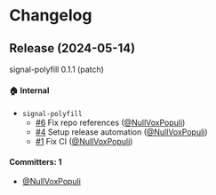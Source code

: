 # Changelog

## Release (2024-05-14)

signal-polyfill 0.1.1 (patch)

#### :house: Internal

- `signal-polyfill`
  - [#6](https://github.com/proposal-signals/signal-polyfill/pull/6) Fix repo references ([@NullVoxPopuli](https://github.com/NullVoxPopuli))
  - [#4](https://github.com/proposal-signals/signal-polyfill/pull/4) Setup release automation ([@NullVoxPopuli](https://github.com/NullVoxPopuli))
  - [#1](https://github.com/proposal-signals/signal-polyfill/pull/1) Fix CI ([@NullVoxPopuli](https://github.com/NullVoxPopuli))

#### Committers: 1

- [@NullVoxPopuli](https://github.com/NullVoxPopuli)
